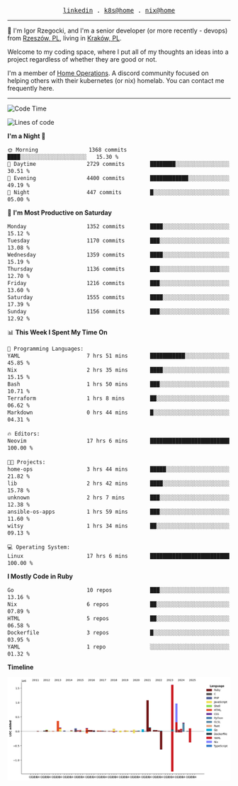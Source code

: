 <p align="center">
  <samp>
    <a href="https://www.linkedin.com/in/ajgon">linkedin</a> .
    <a href="https://github.com/deedee-ops/k8s-gitops">k8s@home</a> .
    <a href="https://github.com/deedee-ops/nixlab">nix@home</a>
  </samp>
</p>

----------------------------------------------------------------

:wave: I'm Igor Rzegocki, and I'm a senior developer (or more recently - devops) from [Rzeszów, PL](https://en.wikipedia.org/wiki/Rzesz%C3%B3w), living in [Kraków, PL](https://en.wikipedia.org/wiki/Krak%C3%B3w).

Welcome to my coding space, where I put all of my thoughts an ideas into a project regardless of whether they are good or not.

I'm a member of [Home Operations](https://discord.gg/home-operations). A discord community focused on helping others with their kubernetes (or nix) homelab. You can contact me frequently here.

----------------------------------------------------------------

<!--START_SECTION:waka-->
![Code Time](http://img.shields.io/badge/Code%20Time-609%20hrs%2049%20mins-blue)

![Lines of code](https://img.shields.io/badge/From%20Hello%20World%20I%27ve%20Written-6.0%20million%20lines%20of%20code-blue)

**I'm a Night 🦉** 

```text
🌞 Morning                1368 commits        ████░░░░░░░░░░░░░░░░░░░░░   15.30 % 
🌆 Daytime                2729 commits        ████████░░░░░░░░░░░░░░░░░   30.51 % 
🌃 Evening                4400 commits        ████████████░░░░░░░░░░░░░   49.19 % 
🌙 Night                  447 commits         █░░░░░░░░░░░░░░░░░░░░░░░░   05.00 % 
```
📅 **I'm Most Productive on Saturday** 

```text
Monday                   1352 commits        ████░░░░░░░░░░░░░░░░░░░░░   15.12 % 
Tuesday                  1170 commits        ███░░░░░░░░░░░░░░░░░░░░░░   13.08 % 
Wednesday                1359 commits        ████░░░░░░░░░░░░░░░░░░░░░   15.19 % 
Thursday                 1136 commits        ███░░░░░░░░░░░░░░░░░░░░░░   12.70 % 
Friday                   1216 commits        ███░░░░░░░░░░░░░░░░░░░░░░   13.60 % 
Saturday                 1555 commits        ████░░░░░░░░░░░░░░░░░░░░░   17.39 % 
Sunday                   1156 commits        ███░░░░░░░░░░░░░░░░░░░░░░   12.92 % 
```


📊 **This Week I Spent My Time On** 

```text
💬 Programming Languages: 
YAML                     7 hrs 51 mins       ███████████░░░░░░░░░░░░░░   45.85 % 
Nix                      2 hrs 35 mins       ████░░░░░░░░░░░░░░░░░░░░░   15.15 % 
Bash                     1 hrs 50 mins       ███░░░░░░░░░░░░░░░░░░░░░░   10.71 % 
Terraform                1 hrs 8 mins        ██░░░░░░░░░░░░░░░░░░░░░░░   06.62 % 
Markdown                 0 hrs 44 mins       █░░░░░░░░░░░░░░░░░░░░░░░░   04.31 % 

🔥 Editors: 
Neovim                   17 hrs 6 mins       █████████████████████████   100.00 % 

🐱‍💻 Projects: 
home-ops                 3 hrs 44 mins       █████░░░░░░░░░░░░░░░░░░░░   21.82 % 
lib                      2 hrs 42 mins       ████░░░░░░░░░░░░░░░░░░░░░   15.78 % 
unknown                  2 hrs 7 mins        ███░░░░░░░░░░░░░░░░░░░░░░   12.38 % 
ansible-os-apps          1 hrs 59 mins       ███░░░░░░░░░░░░░░░░░░░░░░   11.60 % 
witsy                    1 hrs 34 mins       ██░░░░░░░░░░░░░░░░░░░░░░░   09.13 % 

💻 Operating System: 
Linux                    17 hrs 6 mins       █████████████████████████   100.00 % 
```

**I Mostly Code in Ruby** 

```text
Go                       10 repos            ███░░░░░░░░░░░░░░░░░░░░░░   13.16 % 
Nix                      6 repos             ██░░░░░░░░░░░░░░░░░░░░░░░   07.89 % 
HTML                     5 repos             ██░░░░░░░░░░░░░░░░░░░░░░░   06.58 % 
Dockerfile               3 repos             █░░░░░░░░░░░░░░░░░░░░░░░░   03.95 % 
YAML                     1 repo              ░░░░░░░░░░░░░░░░░░░░░░░░░   01.32 % 
```



**Timeline**

![Lines of Code chart](https://raw.githubusercontent.com/ajgon/ajgon/master/assets/bar_graph.png)


<!--END_SECTION:waka-->
